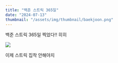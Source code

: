 ```yaml
---
title: "백준 스트릭 365일"
date: "2024-07-13"
thumbnail: "/assets/img/thumbnail/baekjoon.png"
---
```



백준 스트릭 365일 찍었다!!
히히

![](https://raw.githubusercontent.com/dh0508/img/refs/heads/main/dh0508.github.io/ps/baekjoon/20250713boj365.png?token=GHSAT0AAAAAADFJJBCG2CVEEG2LTZPYLJXC2EAYCYA)

이제 스트릭 집착 안해야지